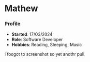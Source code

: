 # Mathew
### Profile 
- **Started**: 17/03/2024 
- **Role**: Software Developer 
- **Hobbies**: Reading, Sleeping, Music

I foogot to screenshot so yet anothr pull.